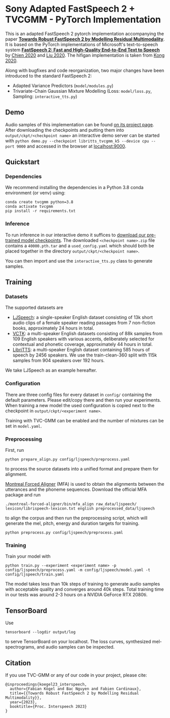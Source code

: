 # Sony Adapted FastSpeech 2 + TVCGMM - PyTorch Implementation

This is an adapted FastSpeech 2 pytorch implementation accompanying the paper [**Towards Robust FastSpeech 2 by Modelling Residual Multimodality**](https://sony.github.io/ai-research-code/tvc-gmm).
It is based on the PyTorch implementations of Microsoft's text-to-speech system [**FastSpeech 2: Fast and High-Quality End-to-End Text to Speech**](https://arxiv.org/abs/2006.04558v1) by [Chien 2020](https://github.com/ming024/FastSpeech2) and [Liu 2020](https://github.com/xcmyz/FastSpeech).
The hifigan implementation is taken from [Kong 2020](https://github.com/jik876/hifi-gan).

Along with bugfixes and code reorganization, two major changes have been introduced to the standard FastSpeech 2:
- Adapted Variance Predictors (`model/modules.py`)
- Trivariate-Chain Gaussian Mixture Modelling (Loss: `model/loss.py`, Sampling: `interactive_tts.py`)

## Demo
Audio samples of this implementation can be found [on its project page](https://sony.github.io/ai-research-code/tvc-gmm).
After downloading the checkpoints and putting them into `output/ckpt/<checkpoint name>` an interactive demo server can be started with `python demo.py --checkpoint libritts_tvcgmm_k5 --device cpu --port 9000` and accessed in the browser at [localhost:9000](http://localhost:9000).

## Quickstart

### Dependencies
We recommend installing the dependencies in a Python 3.8 conda environment (or venv) using:
```
conda create tvcgmm python=3.8
conda activate tvcgmm
pip install -r requirements.txt
```

### Inference

To run inference in our interactive demo it suffices to [download our pre-trained model checkpoints](https://github.com/sony/ai-research-code/releases). 
The downloaded `<checkpoint name>.zip` file contains a `40000.pth.tar` and a `used_config.yaml` which should both be placed together in the directory `output/ckpt/<checkpoint name>`. 

You can then import and use the `interactive_tts.py` class to generate samples.

## Training

### Datasets

The supported datasets are

- [LJSpeech](https://keithito.com/LJ-Speech-Dataset/): a single-speaker English dataset consisting of 13k short audio clips of a female speaker reading passages from 7 non-fiction books, approximately 24 hours in total.
- [VCTK](https://datashare.ed.ac.uk/handle/10283/3443): a multi-speaker English datasets consisting of 88k samples from 109 English speakers with various accents, deliberately selected for contextual and phonetic coverage, approximately 44 hours in total.
- [LibriTTS](https://research.google/tools/datasets/libri-tts/): a multi-speaker English dataset containing 585 hours of speech by 2456 speakers. We use the train-clean-360 split with 115k samples from 904 speakers over 192 hours.

We take LJSpeech as an example hereafter.

### Configuration
There are three config files for every dataset in `config/` containing the default parameters. 
Please edit/copy there and then run your experiments.
When training a new model the used configuration is copied next to the checkpoint in `output/ckpt/<experiment name>`.

Training with TVC-GMM can be enabled and the number of mixtures can be set in `model.yaml`.

### Preprocessing
 
First, run 
```
python prepare_align.py config/ljspeech/preprocess.yaml
```
to process the source datasets into a unified format and prepare them for alignment.

[Montreal Forced Aligner](https://montreal-forced-aligner.readthedocs.io/en/latest/) (MFA) is used to obtain the alignments between the utterances and the phoneme sequences.
Download the official MFA package and run
```
./montreal-forced-aligner/bin/mfa_align raw_data/ljspeech/ lexicon/librispeech-lexicon.txt english preprocessed_data/ljspeech
```
to align the corpus and then run the preprocessing script, which will generate the mel, pitch, energy and duration targets for training.
```
python preprocess.py config/ljspeech/preprocess.yaml
```

### Training

Train your model with
```
python train.py --experiment <experiment name> -p config/ljspeech/preprocess.yaml -m config/ljspeech/model.yaml -t config/ljspeech/train.yaml
```

The model takes less than 10k steps of training to generate audio samples with acceptable quality and converges around 40k steps. Total training time in our tests was around 2-3 hours on a NVIDIA GeForce RTX 2080ti.

## TensorBoard

Use
```
tensorboard --logdir output/log
```
to serve TensorBoard on your localhost.
The loss curves, synthesized mel-spectrograms, and audio samples can be inspected.

## Citation
If you use TVC-GMM or any of our code in your project, please cite:
```
@inproceedings{koegel23_interspeech,
  author={Fabian Kögel and Bac Nguyen and Fabien Cardinaux},
  title={{Towards Robust FastSpeech 2 by Modelling Residual Multimodality}},
  year={2023},
  booktitle={Proc. Interspeech 2023}
}
```